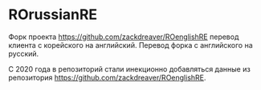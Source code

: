 ROrussianRE
============================

Форк проекта https://github.com/zackdreaver/ROenglishRE перевод клиента с корейского на английский.
Перевод форка с английского на русский. 

С 2020 года в репозиторий стали инекционно добавляться данные из репозитория https://github.com/zackdreaver/ROenglishRE. 